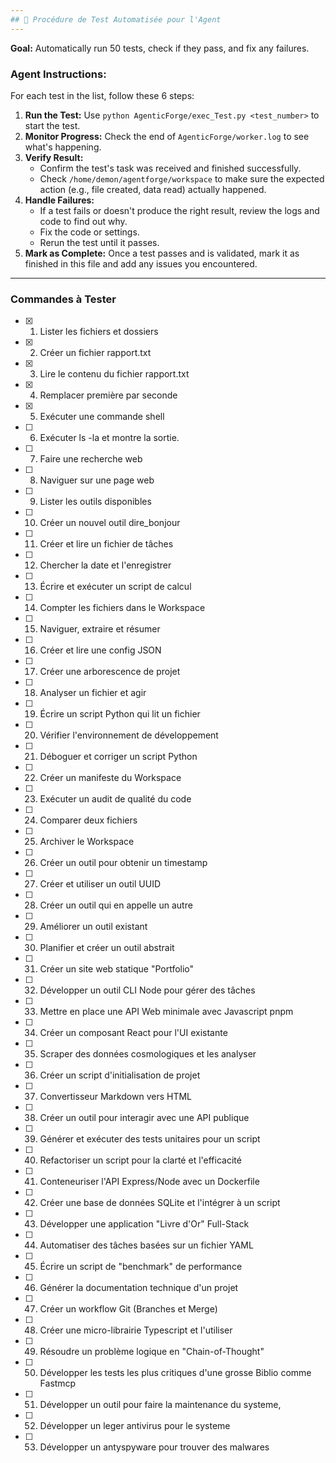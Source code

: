 ```yaml
---
## 🧪 Procédure de Test Automatisée pour l'Agent
---
```


**Goal:** Automatically run 50 tests, check if they pass, and fix any failures.

### Agent Instructions:

For each test in the list, follow these 6 steps:

1.  **Run the Test:** Use `python AgenticForge/exec_Test.py <test_number>` to start the test.
2.  **Monitor Progress:** Check the end of `AgenticForge/worker.log` to see what's happening.
3.  **Verify Result:**
    * Confirm the test's task was received and finished successfully.
    * Check `/home/demon/agentforge/workspace` to make sure the expected action (e.g., file created, data read) actually happened.
4.  **Handle Failures:**
    * If a test fails or doesn't produce the right result, review the logs and code to find out why.
    * Fix the code or settings.
    * Rerun the test until it passes.
5.  **Mark as Complete:** Once a test passes and is validated, mark it as finished in this file and add any issues you encountered.

---

### Commandes à Tester

-   [x] 1. Lister les fichiers et dossiers 
-   [x] 2. Créer un fichier rapport.txt
-   [x] 3. Lire le contenu du fichier rapport.txt
-   [x] 4. Remplacer première par seconde
-   [x] 5. Exécuter une commande shell
-   [ ] 6. Exécuter ls -la et montre la sortie. 
-   [ ] 7. Faire une recherche web 
-   [ ] 8. Naviguer sur une page web
-   [ ] 9. Lister les outils disponibles
-   [ ] 10. Créer un nouvel outil dire_bonjour 
-   [ ] 11. Créer et lire un fichier de tâches
-   [ ] 12. Chercher la date et l'enregistrer
-   [ ] 13. Écrire et exécuter un script de calcul
-   [ ] 14. Compter les fichiers dans le Workspace
-   [ ] 15. Naviguer, extraire et résumer
-   [ ] 16. Créer et lire une config JSON
-   [ ] 17. Créer une arborescence de projet
-   [ ] 18. Analyser un fichier et agir
-   [ ] 19. Écrire un script Python qui lit un fichier
-   [ ] 20. Vérifier l'environnement de développement
-   [ ] 21. Déboguer et corriger un script Python
-   [ ] 22. Créer un manifeste du Workspace
-   [ ] 23. Exécuter un audit de qualité du code
-   [ ] 24. Comparer deux fichiers
-   [ ] 25. Archiver le Workspace
-   [ ] 26. Créer un outil pour obtenir un timestamp
-   [ ] 27. Créer et utiliser un outil UUID
-   [ ] 28. Créer un outil qui en appelle un autre
-   [ ] 29. Améliorer un outil existant
-   [ ] 30. Planifier et créer un outil abstrait
-   [ ] 31. Créer un site web statique "Portfolio"
-   [ ] 32. Développer un outil CLI Node pour gérer des tâches
-   [ ] 33. Mettre en place une API Web minimale avec Javascript pnpm
-   [ ] 34. Créer un composant React pour l'UI existante
-   [ ] 35. Scraper des données cosmologiques et les analyser
-   [ ] 36. Créer un script d'initialisation de projet
-   [ ] 37. Convertisseur Markdown vers HTML
-   [ ] 38. Créer un outil pour interagir avec une API publique
-   [ ] 39. Générer et exécuter des tests unitaires pour un script
-   [ ] 40. Refactoriser un script pour la clarté et l'efficacité
-   [ ] 41. Conteneuriser l'API Express/Node avec un Dockerfile
-   [ ] 42. Créer une base de données SQLite et l'intégrer à un script
-   [ ] 43. Développer une application "Livre d'Or" Full-Stack
-   [ ] 44. Automatiser des tâches basées sur un fichier YAML
-   [ ] 45. Écrire un script de "benchmark" de performance
-   [ ] 46. Générer la documentation technique d'un projet
-   [ ] 47. Créer un workflow Git (Branches et Merge)
-   [ ] 48. Créer une micro-librairie Typescript et l'utiliser
-   [ ] 49. Résoudre un problème logique en "Chain-of-Thought"
-   [ ] 50. Développer les tests les plus critiques d'une grosse Biblio comme Fastmcp
-   [ ] 51. Développer un outil pour faire la maintenance du systeme,
-   [ ] 52. Développer un leger antivirus pour le systeme
-   [ ] 53. Développer un antyspyware pour trouver des malwares